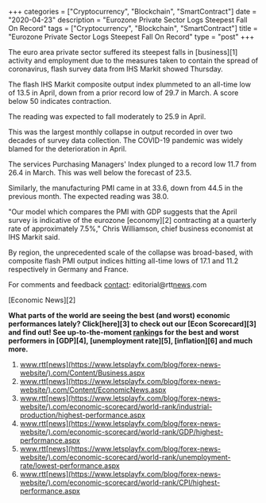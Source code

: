 +++
categories = ["Cryptocurrency", "Blockchain", "SmartContract"]
date = "2020-04-23"
description = "Eurozone Private Sector Logs Steepest Fall On Record"
tags = ["Cryptocurrency", "Blockchain", "SmartContract"]
title = "Eurozone Private Sector Logs Steepest Fall On Record"
type = "post"
+++

The euro area private sector suffered its steepest falls in
[business][1] activity and employment due to the measures taken to
contain the spread of coronavirus, flash survey data from IHS Markit
showed Thursday.

The flash IHS Markit composite output index plummeted to an all-time low
of 13.5 in April, down from a prior record low of 29.7 in March. A score
below 50 indicates contraction.

The reading was expected to fall moderately to 25.9 in April.

This was the largest monthly collapse in output recorded in over two
decades of survey data collection. The COVID-19 pandemic was widely
blamed for the deterioration in April.

The services Purchasing Managers' Index plunged to a record low 11.7
from 26.4 in March. This was well below the forecast of 23.5.

Similarly, the manufacturing PMI came in at 33.6, down from 44.5 in the
previous month. The expected reading was 38.0.

"Our model which compares the PMI with GDP suggests that the April
survey is indicative of the eurozone [economy][2] contracting at a
quarterly rate of approximately 7.5%," Chris Williamson, chief business
economist at IHS Markit said.

By region, the unprecedented scale of the collapse was broad-based, with
composite flash PMI output indices hitting all-time lows of 17.1 and
11.2 respectively in Germany and France.

For comments and feedback [contact](https://www.playgroundfx.com/contact/): editorial@rtt[news](https://www.letsplayfx.com/blog/forex-news-website/).com

[Economic News][2]

 **What parts of the world are seeing the best (and worst) economic
performances lately? Click[here][3] to check out our [Econ Scorecard][3]
and find out! See up-to-the-moment [ranking](https://www.playgroundfx.com/blog/crypto-exchange-ranking/)s for the best and worst
performers in [GDP][4], [unemployment rate][5], [inflation][6] and much
more.**

   1. www.rtt[news](https://www.letsplayfx.com/blog/forex-news-website/).com/Content/Business.aspx
   2. www.rtt[news](https://www.letsplayfx.com/blog/forex-news-website/).com/Content/EconomicNews.aspx
   3. www.rtt[news](https://www.letsplayfx.com/blog/forex-news-website/).com/economic-scorecard/world-rank/industrial-production/highest-performance.aspx
   4. www.rtt[news](https://www.letsplayfx.com/blog/forex-news-website/).com/economic-scorecard/world-rank/GDP/highest-performance.aspx
   5. www.rtt[news](https://www.letsplayfx.com/blog/forex-news-website/).com/economic-scorecard/world-rank/unemployment-rate/lowest-performance.aspx
   6. www.rtt[news](https://www.letsplayfx.com/blog/forex-news-website/).com/economic-scorecard/world-rank/CPI/highest-performance.aspx